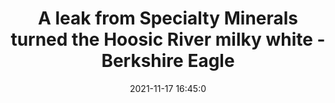 ---
"title": "A leak from Specialty Minerals turned the Hoosic River milky white - Berkshire Eagle"
"date": "2021-11-17 16:45:0"
"feed_name": "GOOGLENEWSINDUSTRIAL"
"feed_website": "https://news.google.com/search?q=industrial%2Bincident&hl=en-US&gl=US&ceid=US:en"
"feed_rss": "https://news.google.com/rss/search?q=industrial%2Bincident&hl=en-US&gl=US&ceid=US:en"
"link": "https://www.berkshireeagle.com/news/northern_berkshires/specialty-minerals-leak-turns-hoosic-river-white-calcium-chloride/article_9a737010-47b9-11ec-a76e-43805ad4c3ab.html"
"source": "{'href': 'https://www.berkshireeagle.com', 'title': 'Berkshire Eagle'}"
"file": "_posts/2021-1-1-1592a22673a6b04c9b638df05ff25be34f59b6a9.md"
"accident": "1"
"drilling": "1"
"dead": "0"
"injured": "0"
"arrested": "0"
"place": "unknown place"
"where": "unknown site"
"causes": "unknown"
"place_uri": "unknown place"
---